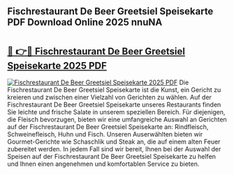 ## Fischrestaurant De Beer Greetsiel Speisekarte PDF Download Online 2025 nnuNA

# <h2><a href="http://gcadoh.nevu.top/?p=Fischrestaurant+De+Beer+Greetsiel+Speisekarte">🔗 👉🔴 Fischrestaurant De Beer Greetsiel Speisekarte 2025 PDF</a></h2>

[![Fischrestaurant De Beer Greetsiel Speisekarte 2025 PDF](https://i.imgur.com/dBaPXMq.png)](http://gcadoh.nevu.top/?p=Fischrestaurant+De+Beer+Greetsiel+Speisekarte)
Die Fischrestaurant De Beer Greetsiel Speisekarte ist die Kunst, ein Gericht zu kreieren und zwischen einer Vielzahl von Gerichten zu wählen. Auf der Fischrestaurant De Beer Greetsiel Speisekarte unseres Restaurants finden Sie leichte und frische Salate in unserem speziellen Bereich. Für diejenigen, die Fleisch bevorzugen, bieten wir eine umfangreiche Auswahl an Gerichten auf der Fischrestaurant De Beer Greetsiel Speisekarte an: Rindfleisch, Schweinefleisch, Huhn und Fisch. Unseren Auserwählten bieten wir Gourmet-Gerichte wie Schaschlik und Steak an, die auf einem alten Feuer zubereitet werden. In jedem Fall sind wir bereit, Ihnen bei der Auswahl der Speisen auf der Fischrestaurant De Beer Greetsiel Speisekarte zu helfen und Ihnen einen angenehmen und komfortablen Service zu bieten.
